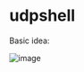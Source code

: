 # udpshell

Basic idea:

![image](https://cloud.githubusercontent.com/assets/14065974/23246445/9ef5ef2e-f961-11e6-8efe-26cb6e89d829.png)
